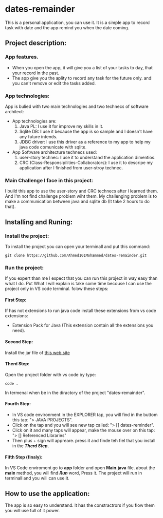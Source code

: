 # dates-remainder
This is a personal application, you can use it. It is a simple app to record task with date and the app remind you when the date coming.

## Project description:
### App features.
- When you open the app, it will give you a list of your tasks to day, that your record in the past.
- The app give you the aplity to record any task for the future only. and you can't remove or edit the tasks added.
### App technologies:
App is bulied with two main technologies and two technecs of software architect:
- App technologies are:
    1. Java PL: I use it for improve my skills in it.
    2. Sqlite DB: I use it because the app is so sample and I doesn't have any future intends.
    3. JDBC driver: I use this driver as a reference to my app to help my java code comunicate with sqlite.
- App Software architecture technecs used:
    1. user-story technec: I use it to understand the application dimentios.
    2. CRC (Class-Responsipilities-Collaborators): I use it to descripe my application after I finished from user-stroy technec.
### Main Challenge I face in this project:
I build this app to use the user-story and CRC technecs after I learned them. And I'm not find challenge problem wiht them.
My challenging problem is to make a communication between java and sqlite db (It take 2 hours to do that).

## Installing and Runing:
### Install the project:
To install the project you can open your terminall and put this command:
```
git clone https://github.com/Ahmed101Mohammed/dates-remainder.git
```
### Run the project:
If you expert than me I expect that you can run this project in way easy than what I do. Put What I will explain is take some time becouse I can use the project only in VS code terminal.
folow these steps:
#### First Step:
If has not extensions to run java code install these extensions from vs code extensions:
- Extension Pack for Java (This extension contain all the extensions you need).
#### Second Step:
Install the jar file of [this web site](https://mvnrepository.com/artifact/org.xerial/sqlite-jdbc/3.42.0.1)
#### Therd Step:
Open the project folder with vs code by type:
```
code .
```
In termenal when be in the diractory of the project "dates-remainder".
#### Fourth Step:
- In VS code environment in the EXPLORER tap, you will find in the buttom this tap: "> JAVA PROJECTS".
- Click on the tap and you will see new tap called: "> [] dates-reminder".
- Click on it and many taps will appear, make the mouse over on this tap: "> [] Referenced Libraries"
- Then plus + sign will appreare. press it and finde teh fiel that you install in the ***Therd Step***.

#### Fifth Step (finaly):
In VS Code enviroment go to **app** folder and open **Main.java** file.
about the **main** method, you will find ***Run*** word, Press it.
The project will run in terminall and you will can use it.

## How to use the application:
The app is so easy to understand. It has the constractrors if you flow them you will use full of it power.
